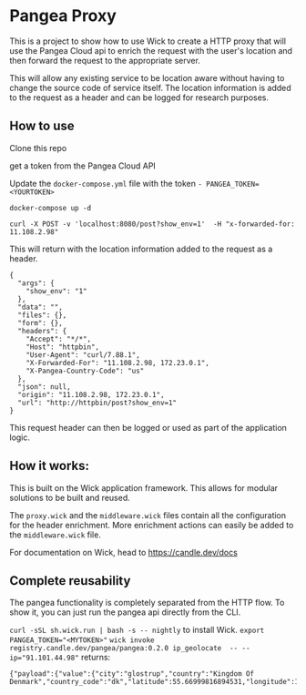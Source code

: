 # Pangea Proxy
This is a project to show how to use Wick to create a HTTP proxy that will use the Pangea Cloud api to enrich the request with the user's location and then forward the request to the appropriate server.

This will allow any existing service to be location aware without having to change the source code of service itself. The location information is added to the request as a header and can be logged for research purposes.

## How to use

Clone this repo

get a token from the Pangea Cloud API

Update the `docker-compose.yml` file with the token `- PANGEA_TOKEN=<YOURTOKEN>`

`docker-compose up -d`

`curl -X POST -v 'localhost:8080/post?show_env=1'  -H "x-forwarded-for: 11.108.2.98"`

This will return with the location information added to the request as a header.

```
{
  "args": {
    "show_env": "1"
  },
  "data": "",
  "files": {},
  "form": {},
  "headers": {
    "Accept": "*/*",
    "Host": "httpbin",
    "User-Agent": "curl/7.88.1",
    "X-Forwarded-For": "11.108.2.98, 172.23.0.1",
    "X-Pangea-Country-Code": "us"
  },
  "json": null,
  "origin": "11.108.2.98, 172.23.0.1",
  "url": "http://httpbin/post?show_env=1"
}
```

This request header can then be logged or used as part of the application logic.

## How it works:

This is built on the Wick application framework. This allows for modular solutions to be built and reused.

The `proxy.wick` and the `middleware.wick` files contain all the configuration for the header enrichment. More enrichment actions can easily be added to the `middleware.wick` file.

For documentation on Wick, head to https://candle.dev/docs

## Complete reusability

The pangea functionality is completely separated from the HTTP flow. To show it, you can just run the pangea api directly from the CLI.

`curl -sSL sh.wick.run | bash -s -- nightly` to install Wick.
`export PANGEA_TOKEN="<MYTOKEN>"`
`wick invoke registry.candle.dev/pangea/pangea:0.2.0 ip_geolocate  -- --ip="91.101.44.98"`
returns:

```
{"payload":{"value":{"city":"glostrup","country":"Kingdom Of Denmark","country_code":"dk","latitude":55.66999816894531,"longitude":12.399999618530273,"postal_code":"2600"}},"port":"geolocation"}`
```
